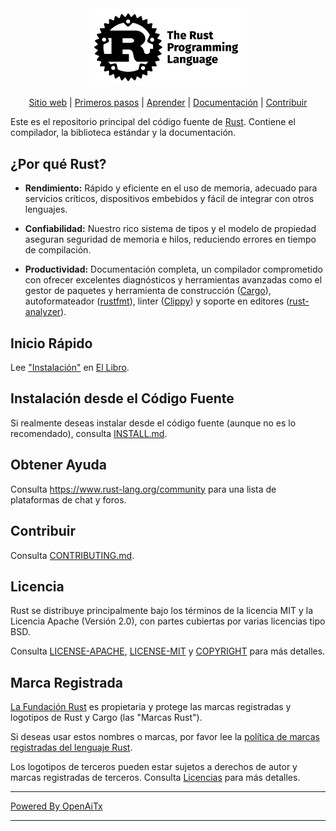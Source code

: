 <div align="center">
  <picture>
    <source media="(prefers-color-scheme: dark)" srcset="https://raw.githubusercontent.com/rust-lang/www.rust-lang.org/master/static/images/rust-social-wide-dark.svg">
    <source media="(prefers-color-scheme: light)" srcset="https://raw.githubusercontent.com/rust-lang/www.rust-lang.org/master/static/images/rust-social-wide-light.svg">
    <img alt="El Lenguaje de Programación Rust: Un lenguaje que empodera a todos para construir software confiable y eficiente"
         src="https://raw.githubusercontent.com/rust-lang/www.rust-lang.org/master/static/images/rust-social-wide-light.svg"
         width="50%">
  </picture>

[Sitio web][Rust] | [Primeros pasos] | [Aprender] | [Documentación] | [Contribuir]
</div>

Este es el repositorio principal del código fuente de [Rust]. Contiene el compilador,
la biblioteca estándar y la documentación.

[Rust]: https://www.rust-lang.org/
[Primeros pasos]: https://www.rust-lang.org/learn/get-started
[Aprender]: https://www.rust-lang.org/learn
[Documentación]: https://www.rust-lang.org/learn#learn-use
[Contribuir]: CONTRIBUTING.md

## ¿Por qué Rust?

- **Rendimiento:** Rápido y eficiente en el uso de memoria, adecuado para servicios críticos, dispositivos embebidos y fácil de integrar con otros lenguajes.

- **Confiabilidad:** Nuestro rico sistema de tipos y el modelo de propiedad aseguran seguridad de memoria e hilos, reduciendo errores en tiempo de compilación.

- **Productividad:** Documentación completa, un compilador comprometido con ofrecer excelentes diagnósticos y herramientas avanzadas como el gestor de paquetes y herramienta de construcción ([Cargo]), autoformateador ([rustfmt]), linter ([Clippy]) y soporte en editores ([rust-analyzer]).

[Cargo]: https://github.com/rust-lang/cargo
[rustfmt]: https://github.com/rust-lang/rustfmt
[Clippy]: https://github.com/rust-lang/rust-clippy
[rust-analyzer]: https://github.com/rust-lang/rust-analyzer

## Inicio Rápido

Lee ["Instalación"] en [El Libro].

["Instalación"]: https://doc.rust-lang.org/book/ch01-01-installation.html
[El Libro]: https://doc.rust-lang.org/book/index.html

## Instalación desde el Código Fuente

Si realmente deseas instalar desde el código fuente (aunque no es lo recomendado), consulta
[INSTALL.md](INSTALL.md).

## Obtener Ayuda

Consulta https://www.rust-lang.org/community para una lista de plataformas de chat y foros.

## Contribuir

Consulta [CONTRIBUTING.md](CONTRIBUTING.md).

## Licencia

Rust se distribuye principalmente bajo los términos de la licencia MIT y la
Licencia Apache (Versión 2.0), con partes cubiertas por varias licencias tipo BSD.

Consulta [LICENSE-APACHE](LICENSE-APACHE), [LICENSE-MIT](LICENSE-MIT) y
[COPYRIGHT](COPYRIGHT) para más detalles.

## Marca Registrada

[La Fundación Rust][rust-foundation] es propietaria y protege las marcas registradas y logotipos de Rust y Cargo (las "Marcas Rust").

Si deseas usar estos nombres o marcas, por favor lee la
[política de marcas registradas del lenguaje Rust][trademark-policy].

Los logotipos de terceros pueden estar sujetos a derechos de autor y marcas registradas de terceros. Consulta
[Licencias][policies-licenses] para más detalles.

[rust-foundation]: https://rustfoundation.org/
[trademark-policy]: https://rustfoundation.org/policy/rust-trademark-policy/
[policies-licenses]: https://www.rust-lang.org/policies/licenses


---


[Powered By OpenAiTx](https://github.com/OpenAiTx/OpenAiTx)


---